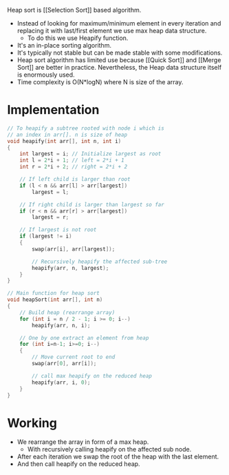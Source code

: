 Heap sort is [[Selection Sort]] based algorithm.
- Instead of looking for maximum/minimum element in every iteration and replacing it with last/first element we use max heap data structure.
	- To do this we use Heapify function.
- It's an in-place sorting algorithm.
- It's typically not stable but can be made stable with some modifications.
- Heap sort algorithm has limited use because [[Quick Sort]] and [[Merge Sort]] are better in practice. Nevertheless, the Heap data structure itself is enormously used.
- Time complexity is O(N*logN) where N is size of the array.

# Implementation 

```cpp
// To heapify a subtree rooted with node i which is
// an index in arr[]. n is size of heap
void heapify(int arr[], int n, int i)
{
    int largest = i; // Initialize largest as root
    int l = 2*i + 1; // left = 2*i + 1
    int r = 2*i + 2; // right = 2*i + 2

    // If left child is larger than root
    if (l < n && arr[l] > arr[largest])
        largest = l;

    // If right child is larger than largest so far
    if (r < n && arr[r] > arr[largest])
        largest = r;

    // If largest is not root
    if (largest != i)
    {
        swap(arr[i], arr[largest]);

        // Recursively heapify the affected sub-tree
        heapify(arr, n, largest);
    }
}

// Main function for heap sort
void heapSort(int arr[], int n)
{
    // Build heap (rearrange array)
    for (int i = n / 2 - 1; i >= 0; i--)
        heapify(arr, n, i);

    // One by one extract an element from heap
    for (int i=n-1; i>=0; i--)
    {
        // Move current root to end
        swap(arr[0], arr[i]);

        // call max heapify on the reduced heap
        heapify(arr, i, 0);
    }
}
```

# Working

- We rearrange the array in form of a max heap.
	- With recursively calling heapify on the affected sub node.
- After each iteration we swap the root of the heap with the last element.
- And then  call heapify on the reduced heap.